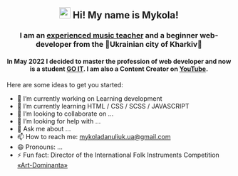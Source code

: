 <h2 align="center"><img src="https://media.giphy.com/media/hvRJCLFzcasrR4ia7z/giphy.gif" width="25"> Hi! My name is Mykola!</h2>
<h3 align="center">I am an <a href="http://hnpu.edu.ua/uk/danylyuk-mykola-mykolayovych"> experienced music teacher</a> and a beginner web-developer from the 💙Ukrainian city of Kharkiv💛</h3>
<h4 align="center">
  In May 2022 I decided to master the profession of web developer and now is a student <a href= https://goit.ua/?lang=uk>GO IT</a>. I am also a Content Creator on <a href="https://bit.ly/31SqqKV">YouTube</a>.
</h4>

Here are some ideas to get you started:

- 🔭 I’m currently working on Learning development
- 🌱 I’m currently learning HTML / CSS / SCSS / JAVASCRIPT
- 👯 I’m looking to collaborate on ...
- 🤔 I’m looking for help with ...
- 💬 Ask me about ...
- 📫 How to reach me: mykoladanuliuk.ua@gmail.com
- 😄 Pronouns: ...
- ⚡ Fun fact: Director of the International Folk Instruments Competition
  <a href="http://artdominanta.com/">«Art-Dominanta»</a>

<!-- **MykolaDanyliuk/MykolaDanyliuk** is a ✨ _special_ ✨ repository because its `README.md` (this file) appears on your GitHub profile. -->

